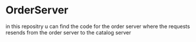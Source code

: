 # OrderServer
in this repositry u can find the code for the order server where the requests resends from the order server to the catalog server 
